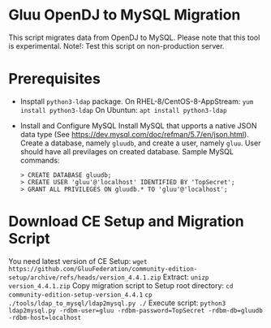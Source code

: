 # Gluu OpenDJ to MySQL Migration

This script migrates data from OpenDJ to MySQL. Please note that this tool is experimental.
Note!: Test this script on non-production server.

# Prerequisites

* Insptall `python3-ldap` package.
  On RHEL-8/CentOS-8-AppStream: `yum install python3-ldap`
  On Ubuntun: `apt install python3-ldap`

* Install and Configure MySQL
  Install MySQL that upports a native JSON data type (See https://dev.mysql.com/doc/refman/5.7/en/json.html).
  Create a database, namely `gluudb`, and create
  a user, namely `gluu`. User should have all previlages on created database. Sample MySQL commands:

  ```
  > CREATE DATABASE gluudb;
  > CREATE USER 'gluu'@'localhost' IDENTIFIED BY 'TopSecret';
  > GRANT ALL PRIVILEGES ON gluudb.* TO 'gluu'@'localhost';
  ```

# Download CE Setup and Migration Script
  You need latest version of CE Setup:
  `wget https://github.com/GluuFederation/community-edition-setup/archive/refs/heads/version_4.4.1.zip`
  Extract:
  `unizp version_4.4.1.zip`
  Copy migration script to Setup root directory:
  `cd community-edition-setup-version_4.4.1`
  `cp ./tools/ldap_to_mysql/ldap2mysql.py ./`
  Execute script:
  `python3 ldap2mysql.py -rdbm-user=gluu -rdbm-password=TopSecret -rdbm-db=gluudb -rdbm-host=localhost`
